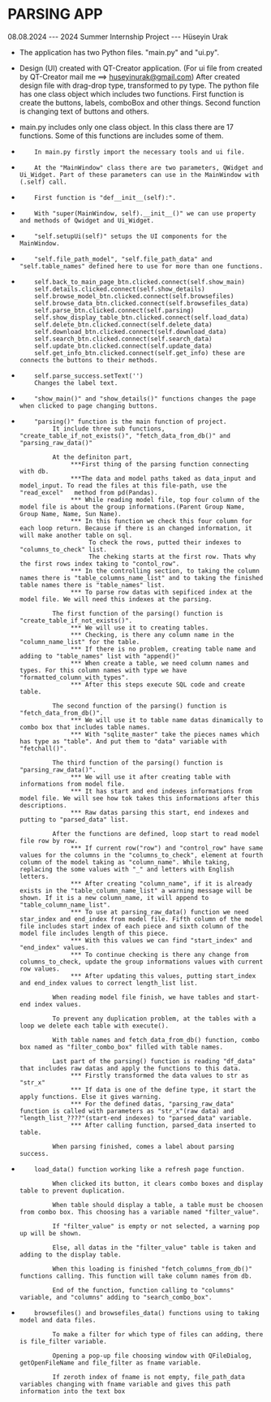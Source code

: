 PARSING APP
=============

08.08.2024 --- 2024 Summer Internship Project --- Hüseyin Urak

*    The application has two Python files. "main.py" and "ui.py".

*    Design (UI) created with QT-Creator application. (For ui file from created by QT-Creator mail me ==> huseyinurak@gmail.com)
     After created design file with drag-drop type, transformed to py type.
     The python file has one class object which includes two functions. 
     First function is create the buttons, labels, comboBox and other things. Second function is changing text of buttons and others.

*    main.py includes only one class object. In this class there are 17 functions. Some of this functions are includes some of them.

*         In main.py firstly import the necessary tools and ui file. 

*         At the "MainWindow" class there are two parameters, QWidget and Ui_Widget. Part of these parameters can use in the MainWindow with (.self) call.

*         First function is "def__init__(self):". 

*         With "super(MainWindow, self).__init__()" we can use property and methods of Qwidget and Ui_Widget.

*         "self.setupUi(self)" setups the UI components for the MainWindow.

*         "self.file_path_model", "self.file_path_data" and "self.table_names" defined here to use for more than one functions.

*         self.back_to_main_page_btn.clicked.connect(self.show_main)
          self.details.clicked.connect(self.show_details)
          self.browse_model_btn.clicked.connect(self.browsefiles)
          self.browse_data_btn.clicked.connect(self.browsefiles_data)
          self.parse_btn.clicked.connect(self.parsing)
          self.show_display_table_btn.clicked.connect(self.load_data)
          self.delete_btn.clicked.connect(self.delete_data)
          self.download_btn.clicked.connect(self.download_data)
          self.search_btn.clicked.connect(self.search_data)
          self.update_btn.clicked.connect(self.update_data)
          self.get_info_btn.clicked.connect(self.get_info) these are connects the buttons to their methods. 

*         self.parse_success.setText('')
          Changes the label text.

*         "show_main()" and "show_details()" functions changes the page when clicked to page changing buttons.

*         "parsing()" function is the main function of project. 
               It include three sub functions, "create_table_if_not_exists()", "fetch_data_from_db()" and "parsing_raw_data()"

               At the definiton part, 
                    ***First thing of the parsing function connecting with db. 
                    ***The data and model paths taked as data_input and model_input. To read the files at this file-path, use the "read_excel"   method from pd(Pandas).
                    *** While reading model file, top four column of the model file is about the group informations.(Parent Group Name, Group Name, Name, Sun Name). 
                    *** In this function we check this four column for each loop return. Because if there is an changed information, it will make another table on sql.
                         To check the rows, putted their indexes to "columns_to_check" list.
                         The cheking starts at the first row. Thats why the first rows index taking to "contol_row".
                    *** In the controlling section, to taking the column names there is "table_columns_name_list" and to taking the finished table names there is "table_names" list.
                    *** To parse row datas with sepificed index at the model file. We will need this indexes at the parsing.
               
               The first function of the parsing() function is "create_table_if_not_exists()".
                    *** We will use it to creating tables.
                    *** Checking, is there any column name in the "column_name_list" for the table.
                    *** If there is no problem, creating table name and adding to "table_names" list with "append()"
                    *** When create a table, we need column names and types. For this column names with type we have "formatted_column_with_types".
                    *** After this steps execute SQL code and create table.

               The second function of the parsing() function is "fetch_data_from_db()".
                    *** We will use it to table name datas dinamically to combo box that includes table names.
                    *** With "sqlite_master" take the pieces names which has type as "table". And put them to "data" variable with "fetchall()".

               The third function of the parsing() function is "parsing_raw_data()".
                    *** We will use it after creating table with informations from model file.
                    *** It has start and end indexes informations from model file. We will see how tok takes this informations after this descriptions.
                    *** Raw datas parsing this start, end indexes and putting to "parsed_data" list.

               After the functions are defined, loop start to read model file row by row.
                    *** If current row("row") and "control_row" have same values for the columns in the "columns_to_check", element at fourth column of the model taking as "column_name". While taking, replacing the some values with "_" and letters with English letters.
                    *** After creating "column_name", if it is already exists in the "table_column_name_list" a warning message will be shown. If it is a new column_name, it will append to "table_column_name_list".
                    *** To use at parsing_raw_data() function we need star_index and end_index from model file. Fifth column of the model file includes start index of each piece and sixth column of the model file includes length of this piece. 
                    *** With this values we can find "start_index" and "end_index" values.
                    *** To continue checking is there any change from columns_to_check, update the group informations values with current row values.
                    *** After updating this values, putting start_index and end_index values to correct length_list list.

               When reading model file finish, we have tables and start-end index values.

               To prevent any duplication problem, at the tables with a loop we delete each table with execute().

               With table names and fetch_data_from_db() function, combo box named as "filter_combo_box" filled with table names.
               
               Last part of the parsing() function is reading "df_data" that includes raw datas and apply the functions to this data.
                    *** Firstly transformed the data values to str as "str_x"
                    *** If data is one of the define type, it start the apply functions. Else it gives warning. 
                    *** For the defined datas, "parsing_raw_data" function is called with parameters as "str_x"(raw data) and "length_list_????"(start-end indexes) to "parsed_data" variable.
                    *** After calling function, parsed_data inserted to table.
               
               When parsing finished, comes a label about parsing success.

*         load_data() function working like a refresh page function.
               
               When clicked its button, it clears combo boxes and display table to prevent duplication.

               When table should display a table, a table must be choosen from combo box. This choosing has a variable named "filter_value".

               If "filter_value" is empty or not selected, a warning pop up will be shown.

               Else, all datas in the "filter_value" table is taken and adding to the display table.

               When this loading is finished "fetch_columns_from_db()" functions calling. This function will take column names from db. 

               End of the function, function calling to "columns" variable, and "columns" adding to "search_combo_box".

          
*         browsefiles() and browsefiles_data() functions using to taking model and data files.
               
               To make a filter for which type of files can adding, there is file_filter variable. 

               Opening a pop-up file choosing window with QFileDialog, getOpenFileName and file_filter as fname variable.

               If zeroth index of fname is not empty, file_path_data variables changing with fname variable and gives this path information into the text box

               